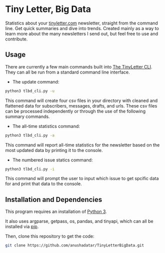 # Tiny Letter, Big Data
Statistics about your [tinyletter.com](https://tinyletter.com) newsletter, straight from the command line. Get quick summaries and dive into trends. Created mainly as a way to learn more about the many newsletters I send out, but feel free to use and contribute. 

## Usage

There are currently a few main commands built into [The TinyLetter CLI](https://github.com/anushadatar/TinyLetterBigData/blob/master/tinyletterbigdata.py). They can all be run from a standard command line interface.
- The update command:
```sh
python3 tlbd_cli.py -u
```
This command will create four csv files in your directory with cleaned and flattened data for subscribers, messages, drafts, and urls. These csv files can be processed independently or through the use of the following summary commands.

- The all-time statistics command:
```sh
python3 tlbd_cli.py -a
```
This command will report all-time statistics for the newsletter based on the most updated data by printing it to the console.
- The numbered issue statics command:
```sh
python3 tlbd_cli.py -i
```
This command will prompt the user to input which issue to get spcific data for and print that data to the console. 

## Installation and Dependencies
This program requires an installation of [Python 3](https://www.python.org/downloads/).

It also uses argparse, getpass, os, pandas, and tinyapi, which can all be installed via [pip](https://pypi.org/project/pip/). 

Then, clone this repository to get the code:
```sh
git clone https://github.com/anushadatar/TinyLetterBigData.git
```
